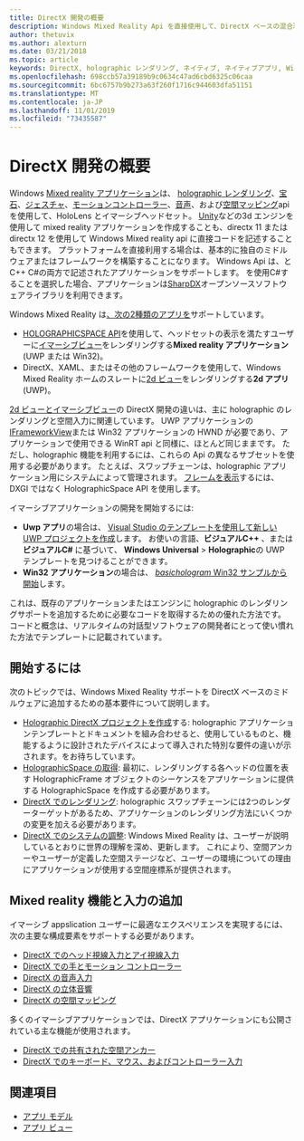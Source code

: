 ```yaml
---
title: DirectX 開発の概要
description: Windows Mixed Reality Api を直接使用して、DirectX ベースの混合現実エンジンをビルドします。
author: thetuvix
ms.author: alexturn
ms.date: 03/21/2018
ms.topic: article
keywords: DirectX, holographic レンダリング, ネイティブ, ネイティブアプリ, WinRT, WinRT アプリ, プラットフォーム Api, カスタムエンジン, ミドルウェア
ms.openlocfilehash: 698ccb57a39189b9c0634c47ad6cbd6325c06caa
ms.sourcegitcommit: 6bc6757b9b273a63f260f1716c944603dfa51151
ms.translationtype: MT
ms.contentlocale: ja-JP
ms.lasthandoff: 11/01/2019
ms.locfileid: "73435587"
---
```

# <a name="directx-development-overview"></a>DirectX 開発の概要


Windows [Mixed reality アプリケーション](mixed-reality.md)は、 [holographic レンダリング](rendering.md)、[宝石](gaze-and-commit.md)、[ジェスチャ](gaze-and-commit.md#composite-gestures)、[モーションコントローラー](motion-controllers.md)、[音声](voice-input.md)、および[空間マッピング](spatial-mapping.md)api を使用して、HoloLens とイマーシブヘッドセット。 [Unity](unity-development-overview.md)などの3d エンジンを使用して mixed reality アプリケーションを作成することも、directx 11 または directx 12 を使用して Windows Mixed reality api に直接コードを記述することもできます。 プラットフォームを直接利用する場合は、基本的に独自のミドルウェアまたはフレームワークを構築することになります。 Windows Api は、とC++ C#の両方で記述されたアプリケーションをサポートします。 を使用C#することを選択した場合、アプリケーションは[SharpDX](https://sharpdx.org/)オープンソースソフトウェアライブラリを利用できます。


Windows Mixed Reality は[、次の2種類のアプリを](app-views.md)サポートしています。
* [HOLOGRAPHICSPACE API](getting-a-holographicspace.md)を使用して、ヘッドセットの表示を満たすユーザーに[イマーシブビュー](app-views.md)をレンダリングする**Mixed reality アプリケーション**(UWP または Win32)。
* DirectX、XAML、またはその他のフレームワークを使用して、Windows Mixed Reality ホームのスレートに[2d ビュー](app-views.md#2d-views)をレンダリングする**2d アプリ**(UWP)。


[2d ビューとイマーシブビュー](app-views.md)の DirectX 開発の違いは、主に holographic のレンダリングと空間入力に関連しています。 UWP アプリケーションの[IFrameworkView](https://msdn.microsoft.com/library/windows/apps/windows.applicationmodel.core.iframeworkview.aspx)または Win32 アプリケーションの HWND が必要であり、アプリケーションで使用できる WinRT api と同様に、ほとんど同じままです。 ただし、holographic 機能を利用するには、これらの Api の異なるサブセットを使用する必要があります。 たとえば、スワップチェーンは、holographic アプリケーション用にシステムによって管理されます。 [フレームを表示](rendering-in-directx.md)するには、DXGI ではなく HolographicSpace API を使用します。

イマーシブアプリケーションの開発を開始するには:
* **Uwp アプリ**の場合は、 [Visual Studio のテンプレートを使用して新しい UWP プロジェクトを作成](creating-a-holographic-directx-project.md)します。 お使いの言語、**ビジュアルC++**  、または**ビジュアルC#** に基づいて、 **Windows Universal** > **Holographic**の UWP テンプレートを見つけることができます。
* **Win32 アプリケーション**の場合は、 [ *basichologram* Win32 サンプルから開始](creating-a-holographic-directx-project.md#creating-a-win32-project)します。

これは、既存のアプリケーションまたはエンジンに holographic のレンダリングサポートを追加するために必要なコードを取得するための優れた方法です。 コードと概念は、リアルタイムの対話型ソフトウェアの開発者にとって使い慣れた方法でテンプレートに記載されています。


## <a name="getting-started"></a>開始するには

次のトピックでは、Windows Mixed Reality サポートを DirectX ベースのミドルウェアに追加するための基本要件について説明します。

* [Holographic DirectX プロジェクトを作成](creating-a-holographic-directx-project.md)する: holographic アプリケーションテンプレートとドキュメントを組み合わせると、使用しているものと、機能するように設計されたデバイスによって導入された特別な要件の違いが示されます。をお待ちしています。
* [HolographicSpace の取得](getting-a-holographicspace.md): 最初に、レンダリングする各ヘッドの位置を表す HolographicFrame オブジェクトのシーケンスをアプリケーションに提供する HolographicSpace を作成する必要があります。
* [DirectX でのレンダリング](rendering-in-directx.md): holographic スワップチェーンには2つのレンダーターゲットがあるため、アプリケーションのレンダリング方法にいくつかの変更を加える必要があります。
* [DirectX でのシステムの調整](coordinate-systems-in-directx.md): Windows Mixed Reality は、ユーザーが説明しているとおりに世界の理解を深め、更新します。 これにより、空間アンカーやユーザーが定義した空間ステージなど、ユーザーの環境についての理由にアプリケーションが使用する空間座標系が提供されます。

## <a name="adding-mixed-reality-capabilities-and-inputs"></a>Mixed reality 機能と入力の追加

イマーシブ appslication ユーザーに最適なエクスペリエンスを実現するには、次の主要な構成要素をサポートする必要があります。

* [DirectX でのヘッド視線入力とアイ視線入力](gaze-in-directx.md)
* [DirectX での手とモーション コントローラー](hands-and-motion-controllers-in-directx.md)
* [DirectX の音声入力](voice-input-in-directx.md)
* [DirectX の立体音響](spatial-sound-in-directx.md)
* [DirectX の空間マッピング](spatial-mapping-in-directx.md)


多くのイマーシブアプリケーションでは、DirectX アプリケーションにも公開されている主な機能が使用されます。

* [DirectX での共有された空間アンカー](shared-spatial-anchors-in-directx.md)
* [DirectX でのキーボード、マウス、およびコントローラー入力](keyboard,-mouse,-and-controller-input-in-directx.md)

## <a name="see-also"></a>関連項目
* [アプリ モデル](app-model.md)
* [アプリ ビュー](app-views.md)
